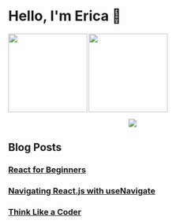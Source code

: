 # Hello, I'm Erica 🤝

<p>
<img align="left" height="160em" src="https://github-readme-stats.vercel.app/api?username=ericahashert&show_icons=true&theme=dracula" align = "center"/>
<img height="160em" style="margin-left=50px" src="https://github-readme-stats.vercel.app/api/top-langs/?username=ericahashert&layout=compact" align = "center"/>
</p> 
<p align="center">
  <a href="https://skillicons.dev">
    <img src="https://skillicons.dev/icons?i=js,ts,css,html,ruby,mysql,react,rails,git" />
  </a>
</p>

## Blog Posts
<h3>
<a href="https://dev.to/ericahashert/react-for-beginners-45d1"><strong>React for Beginners</strong></a>
</h3>
<h3>
<a href="https://dev.to/ericahashert/navigating-reactjs-with-usenavigate-3hj6"><strong>Navigating React.js with useNavigate</strong></a>
</h3>
<h3>
<a href="https://dev.to/ericahashert/think-like-a-coder-36h9"><strong>Think Like a Coder</strong></a>
</h3>
